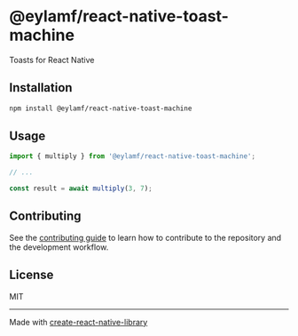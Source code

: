 # @eylamf/react-native-toast-machine

Toasts for React Native

## Installation

```sh
npm install @eylamf/react-native-toast-machine
```

## Usage


```js
import { multiply } from '@eylamf/react-native-toast-machine';

// ...

const result = await multiply(3, 7);
```


## Contributing

See the [contributing guide](CONTRIBUTING.md) to learn how to contribute to the repository and the development workflow.

## License

MIT

---

Made with [create-react-native-library](https://github.com/callstack/react-native-builder-bob)
